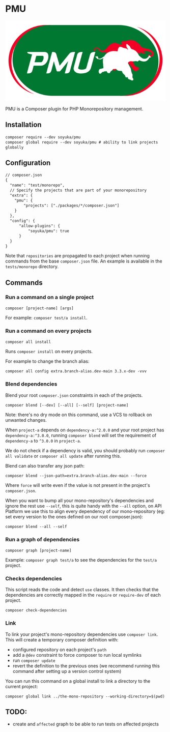 # PMU

![PHP Monorepository Utility](./pmu.png)

PMU is a Composer plugin for PHP Monorepository management. 
## Installation

```
composer require --dev soyuka/pmu
composer global require --dev soyuka/pmu # ability to link projects globally
```

## Configuration

```json5
// composer.json
{
  "name": "test/monorepo",
  // Specify the projects that are part of your monorepository
  "extra": {
    "pmu": {
        "projects": ["./packages/*/composer.json"]
    }
  },
  "config": {
      "allow-plugins": {
          "soyuka/pmu": true
      }
  }
}
```

Note that `repositories` are propagated to each project when running commands from the base `composer.json` file. An example is available in the `tests/monorepo` directory.

## Commands 

### Run a command on a single project

```
composer [project-name] [args]
```

For example: `composer test/a install`.

### Run a command on every projects

```
composer all install
```

Runs `composer install` on every projects.

For example to change the branch alias:

```
composer all config extra.branch-alias.dev-main 3.3.x-dev -vvv
```

### Blend dependencies

Blend your root `composer.json` constraints in each of the projects. 

```
composer blend [--dev] [--all] [--self] [project-name]
```

Note: there's no dry mode on this command, use a VCS to rollback on unwanted changes.

When `project-a` depends on `dependency-a:^2.0.0` and your root project has `dependency-a:^3.0.0`, running `composer blend` will set the requirement of `dependency-a` to `^3.0.0` in `project-a`.

We do not check if a dependency is valid, you should probably run `composer all validate` or `composer all update` after running this. 

Blend can also transfer any json path:

```
composer blend --json-path=extra.branch-alias.dev-main --force
```

Where `force` will write even if the value is not present in the project's `composer.json`.

When you want to bump all your mono-repository's dependencies and ignore the rest use `--self`, this is quite handy with the `--all` option, on API Platform we use this to align every dependency of our mono-repository (eg: set every version to the ones defined on our root composer.json): 

```
composer blend --all --self
```

### Run a graph of dependencies

```
composer graph [project-name]
```

Example: `composer graph test/a` to see the dependencies for the `test/a` project.

### Checks dependencies

This script reads the code and detect `use` classes. It then checks that the dependencies are correctly mapped in the `require` or `require-dev` of each project.

```
composer check-dependencies
```

### Link 

To link your project's mono-repository dependencies use `composer link`. This will create a temporary composer definition with:

- configured repository on each project's `path`
- add a `@dev` constraint to force composer to run local symlinks
- run `composer update`
- revert the definition to the previous ones (we recommend running this command after setting up a version control system)

You can run this command on a global install to link a directory to the current project:

```
composer global link ../the-mono-repository --working-directory=$(pwd)
```

## TODO:

- create and `affected` graph to be able to run tests on affected projects

